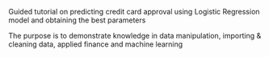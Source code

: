 Guided tutorial on predicting credit card approval using Logistic Regression model and obtaining the best parameters

The purpose is to demonstrate knowledge in data manipulation, importing & cleaning data, applied finance and machine learning
